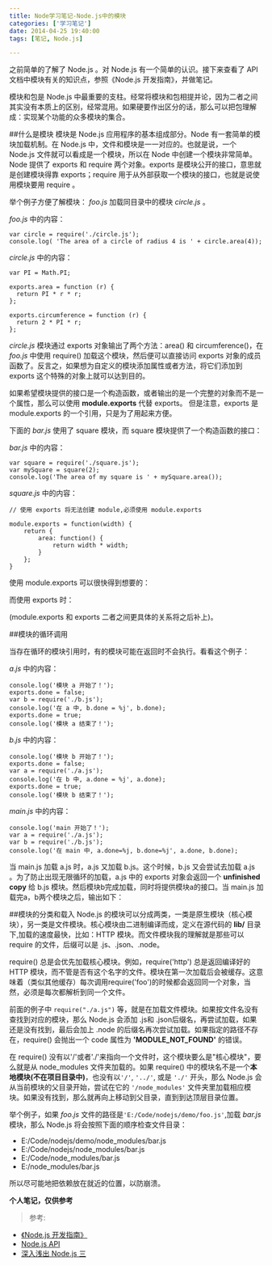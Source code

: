 ```yaml
---
title: Node学习笔记-Node.js中的模块
categories: ['学习笔记']
date: 2014-04-25 19:40:00
tags: [笔记, Node.js]

---
```


之前简单的了解了 Node.js 。对 Node.js  有一个简单的认识。接下来查看了 API 文档中模块有关的知识点，参照《Node.js 开发指南》，并做笔记。

<!--more-->

模块和包是 Node.js 中最重要的支柱。经常将模块和包相提并论，因为二者之间其实没有本质上的区别，经常混用。如果硬要作出区分的话，那么可以把包理解成：实现某个功能的众多模块的集合。

##什么是模块
模块是 Node.js 应用程序的基本组成部分。Node 有一套简单的模块加载机制。在 Node.js 中，文件和模块是一一对应的。也就是说，一个 Node.js 文件就可以看成是一个模块，所以在 Node 中创建一个模块非常简单。Node 提供了 exports 和 require 两个对象。exports 是模块公开的接口，意思就是创建模块得靠 exports；require 用于从外部获取一个模块的接口，也就是说使用模块要用 require 。

举个例子方便了解模块： *foo.js* 加载同目录中的模块 *circle.js* 。

*foo.js* 中的内容：

    var circle = require('./circle.js');
    console.log( 'The area of a circle of radius 4 is ' + circle.area(4));

*circle.js* 中的内容：

    var PI = Math.PI;

    exports.area = function (r) {
      return PI * r * r;
    };

    exports.circumference = function (r) {
      return 2 * PI * r;
    };
    
*circle.js* 模块通过 exports 对象输出了两个方法：area() 和 circumference()，在 *foo.js* 中使用 require() 加载这个模块，然后便可以直接访问 exports 对象的成员函数了。反言之，如果想为自定义的模块添加属性或者方法，将它们添加到 exports 这个特殊的对象上就可以达到目的。

如果希望模块提供的接口是一个构造函数，或者输出的是一个完整的对象而不是一个属性，那么可以使用 **module.exports** 代替 exports。
但是注意，exports 是 module.exports 的一个引用，只是为了用起来方便。

下面的 *bar.js* 使用了 square 模块，而 square 模块提供了一个构造函数的接口：

*bar.js* 中的内容：

    var square = require('./square.js');
    var mySquare = square(2);
    console.log('The area of my square is ' + mySquare.area());

*square.js* 中的内容：

    // 使用 exports 将无法创建 module,必须使用 module.exports

    module.exports = function(width) {
        return {
            area: function() {
                return width * width;
            }
        };
    }
    
使用 module.exports 可以很快得到想要的：

<!-- ![使用 module.exports](http://cl.ly/image/1b32450A2744/download/2014-04-25_205447.png) -->

而使用 exports 时：

<!-- ![使用 exports](http://cl.ly/image/040A3H2K2g0n/download/2014-04-25_210131.png) -->

(module.exports 和 exports 二者之间更具体的关系将之后补上)。


##模块的循环调用

当存在循环的模块引用时，有的模块可能在返回时不会执行。看看这个例子：

*a.js* 中的内容：

    console.log('模块 a 开始了！');
    exports.done = false;
    var b = require('./b.js');
    console.log('在 a 中, b.done = %j', b.done);
    exports.done = true;
    console.log('模块 a 结束了！');
    
*b.js* 中的内容：

    console.log('模块 b 开始了！');
    exports.done = false;
    var a = require('./a.js');
    console.log('在 b 中, a.done = %j', a.done);
    exports.done = true;
    console.log('模块 b 结束了！');
    
*main.js* 中的内容：

    console.log('main 开始了！');
    var a = require('./a.js');
    var b = require('./b.js');
    console.log('在 main 中, a.done=%j, b.done=%j', a.done, b.done);
   

当 main.js 加载 a.js 时，a.js 又加载 b.js。这个时候，b.js 又会尝试去加载 a.js 。为了防止出现无限循环的加载，a.js 中的 exports 对象会返回一个 **unfinished copy** 给 b.js 模块。然后模块b完成加载，同时将提供模块a的接口。当 main.js 加载完a，b两个模块之后，输出如下：

<!-- ![cycles](http://cl.ly/image/263z0W3W0m0G/download/2014-04-25_212142.png)   -->

##模块的分类和载入
Node.js 的模块可以分成两类，一类是原生模块（核心模块），另一类是文件模块。核心模块由二进制编译而成，定义在源代码的 **lib/** 目录下,加载的速度最快，比如：HTTP 模块。而文件模块我的理解就是那些可以 require 的文件，后缀可以是 .js、.json、.node。

require() 总是会优先加载核心模块。例如，require('http') 总是返回编译好的HTTP 模块，而不管是否有这个名字的文件。模块在第一次加载后会被缓存。这意味着（类似其他缓存）每次调用require('foo')的时候都会返回同一个对象，当然，必须是每次都解析到同一个文件。

前面的例子中 <code>require("./a.js")</code> 等，就是在加载文件模块。如果按文件名没有查找到对应的模块，那么 Node.js 会添加 .js和 .json后缀名，再尝试加载，如果还是没有找到，最后会加上 .node 的后缀名再次尝试加载。如果指定的路径不存在，require() 会抛出一个 code 属性为 **'MODULE_NOT_FOUND'** 的错误。

在 require() 没有以'/'或者'./'来指向一个文件时，这个模块要么是"核心模块"，要么就是从 node_modules 文件夹加载的。如果 require() 中的模块名不是一个**本地模块(不在项目目录中)**，也没有以<code>'/'</code>, <code>'../'</code>, 或是 <code>'./'</code> 开头，那么 Node.js 会从当前模块的父目录开始，尝试在它的 <code>'/node_modules'</code> 文件夹里加载相应模块。如果没有找到，那么就再向上移动到父目录，直到到达顶层目录位置。

举个例子，如果 *foo.js* 文件的路径是<code>'E:/Code/nodejs/demo/foo.js'</code>,加载 *bar.js* 模块，那么 Node.js 将会按照下面的顺序检查文件目录：

* E:/Code/nodejs/demo/node_modules/bar.js
* E:/Code/nodejs/node_modules/bar.js
* E:/Code/node_modules/bar.js
* E:/node_modules/bar.js

所以尽可能地把依赖放在就近的位置，以防崩溃。


**个人笔记，仅供参考**

>参考:  
* [《Node.js 开发指南》](http://book.douban.com/subject/10789820/)  
* [Node.js API](http://nodejs.org/docs/latest/api/modules.html#modules_core_modules)  
* [深入浅出 Node.js 三](http://www.infoq.com/cn/articles/nodejs-module-mechanism)



    





